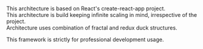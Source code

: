<br />

This architecture is based on React's create-react-app project.<br /> This
architecture is build keeping infinite scaling in mind, irrespective of the
project.<br /> Architecture uses combination of fractal and redux duck
structures.<br />

This framework is strictly for professional development usage.
